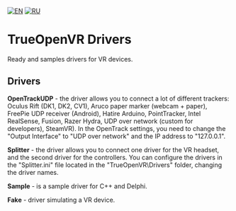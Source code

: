 [![EN](https://user-images.githubusercontent.com/9499881/27683803-659dc988-5cd8-11e7-9c05-0b747e917666.png)](https://github.com/TrueOpenVR/TrueOpenVR-Drivers/blob/master/README.md) [![RU](https://user-images.githubusercontent.com/9499881/27683795-5b0fbac6-5cd8-11e7-929c-057833e01fb1.png)](https://github.com/TrueOpenVR/TrueOpenVR-Drivers/blob/master/README.RU.md)
# TrueOpenVR Drivers
Ready and samples drivers for VR devices.

## Drivers
**OpenTrackUDP** - the driver allows you to connect a lot of different trackers: Oculus Rift (DK1, DK2, CV1), Aruco paper marker (webcam + paper), FreePie UDP receiver (Android), Hatire Arduino, PointTracker, Intel RealSense, Fusion, Razer Hydra, UDP over network (custom for developers), SteamVR). In the OpenTrack settings, you need to change the "Output Interface" to "UDP over network" and the IP address to "127.0.0.1".

**Splitter** - the driver allows you to connect one driver for the VR headset, and the second driver for the controllers. You can configure the drivers in the "Splitter.ini" file located in the "TrueOpenVR\Drivers" folder, changing the driver names.

**Sample** - is a sample driver for C++ and Delphi.

**Fake** - driver simulating a VR device.

